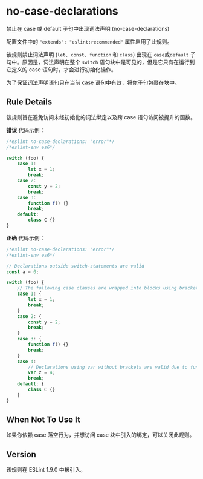 # no-case-declarations

禁止在 case 或 default 子句中出现词法声明 (no-case-declarations)

配置文件中的 `"extends": "eslint:recommended"` 属性启用了此规则。

该规则禁止词法声明 (`let`、`const`、`function` 和 `class`) 出现在 `case`或`default` 子句中。原因是，词法声明在整个 `switch` 语句块中是可见的，但是它只有在运行到它定义的 case 语句时，才会进行初始化操作。

为了保证词法声明语句只在当前 case 语句中有效，将你子句包裹在块中。

Rule Details[](#rule-details)
-----------------------------

该规则旨在避免访问未经初始化的词法绑定以及跨 case 语句访问被提升的函数。

**错误** 代码示例：

``` js
/*eslint no-case-declarations: "error"*/
/*eslint-env es6*/

switch (foo) {
    case 1:
        let x = 1;
        break;
    case 2:
        const y = 2;
        break;
    case 3:
        function f() {}
        break;
    default:
        class C {}
} 
```

**正确** 代码示例：

``` js
/*eslint no-case-declarations: "error"*/
/*eslint-env es6*/

// Declarations outside switch-statements are valid
const a = 0;

switch (foo) {
    // The following case clauses are wrapped into blocks using brackets
    case 1: {
        let x = 1;
        break;
    }
    case 2: {
        const y = 2;
        break;
    }
    case 3: {
        function f() {}
        break;
    }
    case 4:
        // Declarations using var without brackets are valid due to function-scope hoisting
        var z = 4;
        break;
    default: {
        class C {}
    }
} 
```

When Not To Use It[](#when-not-to-use-it)
-----------------------------------------

如果你依赖 case 落空行为，并想访问 case 块中引入的绑定，可以关闭此规则。

Version[](#version)
-------------------

该规则在 ESLint 1.9.0 中被引入。
